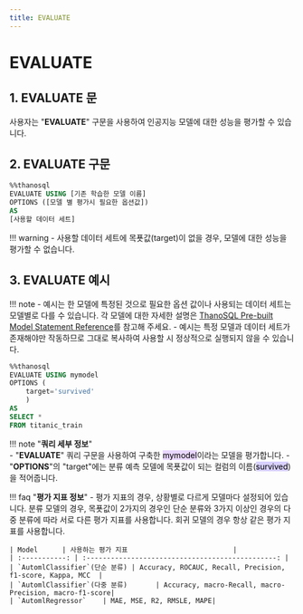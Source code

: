 ```yaml
---
title: EVALUATE
---
```


# __EVALUATE__

## __1. EVALUATE 문__

사용자는 "__EVALUATE__" 구문을 사용하여 인공지능 모델에 대한 성능을 평가할 수 있습니다.  

## __2. EVALUATE 구문__

```sql
%%thanosql
EVALUATE USING [기존 학습한 모델 이름]
OPTIONS ([모델 별 평가시 필요한 옵션값])
AS
[사용할 데이터 세트]
```
!!! warning
    - 사용할 데이터 세트에 목푯값(target)이 없을 경우, 모델에 대한 성능을 평가할 수 없습니다. 

## __3. EVALUATE 예시__

!!! note 
    - 예시는 한 모델에 특정된 것으로 필요한 옵션 값이나 사용되는 데이터 세트는 모델별로 다를 수 있습니다. 각 모델에 대한 자세한 설명은 [ThanoSQL Pre-built Model Statement Reference](/how-to_guides/reference/#thanosql-pre-built-model-statement-reference)를 참고해 주세요.
    - 예시는 특정 모델과 데이터 세트가 존재해야만 작동하므로 그대로 복사하여 사용할 시 정상적으로 실행되지 않을 수 있습니다.

```sql
%%thanosql
EVALUATE USING mymodel 
OPTIONS (
    target='survived'
    ) 
AS 
SELECT * 
FROM titanic_train 
```

!!! note "__쿼리 세부 정보__"   
    - "__EVALUATE__" 쿼리 구문을 사용하여 구축한  <mark style="background-color:#E9D7FD ">mymodel</mark>이라는 모델을 평가합니다. 
    - "__OPTIONS__"의 "target"에는 분류 예측 모델에 목푯값이 되는 컬럼의 이름(<mark style="background-color:#D7D0FF">survived</mark>)을 적어줍니다.
    
!!! faq "__평가 지표 정보__"
    - 평가 지표의 경우, 상황별로 다르게 모델마다 설정되어 있습니다. 분류 모델의 경우, 목푯값이 2가지의 경우인 단순 분류와 3가지 이상인 경우의 다중 분류에 따라 서로 다른 평가 지표를 사용합니다. 회귀 모델의 경우 항상 같은 평가 지표를 사용합니다.

    | Model      | 사용하는 평가 지표                          |
    | :-----------: | :-----------------------------------------------: |
    | `AutomlClassifier`(단순 분류) | Accuracy, ROCAUC, Recall, Precision, f1-score, Kappa, MCC  |
    | `AutomlClassifier`(다중 분류)       | Accuracy, macro-Recall, macro-Precision, macro-f1-score|
    | `AutomlRegressor`    | MAE, MSE, R2, RMSLE, MAPE|